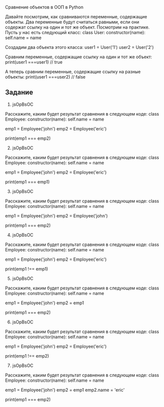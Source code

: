 Сравнение объектов в ООП в Python

Давайте посмотрим, как сравниваются переменные, содержащие объекты. Два переменные будут считаться равными, если они содержат ссылку на один и тот же объект. Посмотрим на практике. Пусть у нас есть следующий класс:
class User:
	constructor(name):
		self.name = name 
	


Создадим два объекта этого класса:
user1 = User('1') 
user2 = User('2') 

Сравним переменные, содержащие ссылку на один и тот же объект:
print(user1 ===user1)  // true

А теперь сравним переменные, содержащие ссылку на разные объекты:
print(user1 ===user2)  // false

## Задание

1. jsOpBsOC

Расскажите, каким будет результат сравнения в следующем коде:
class Employee:
	constructor(name):
		self.name = name 
	


 emp1 = Employee('john') 
 emp2 = Employee('eric') 

print(emp1 === emp2) 

2. jsOpBsOC

Расскажите, каким будет результат сравнения в следующем коде:
class Employee:
	constructor(name):
		self.name = name 
	


 emp1 = Employee('john') 
 emp2 = Employee('eric') 

print(emp1 === emp1) 

3. jsOpBsOC

Расскажите, каким будет результат сравнения в следующем коде:
class Employee:
	constructor(name):
		self.name = name 
	


 emp1 = Employee('john') 
 emp2 = Employee('john') 

print(emp1 === emp2) 

4. jsOpBsOC

Расскажите, каким будет результат сравнения в следующем коде:
class Employee:
	constructor(name):
		self.name = name 
	


 emp1 = Employee('john') 
 emp2 = Employee('eric') 

print(emp1 !== emp1) 

5. jsOpBsOC

Расскажите, каким будет результат сравнения в следующем коде:
class Employee:
	constructor(name):
		self.name = name 
	


 emp1 = Employee('john') 
 emp2 = emp1 

print(emp1 === emp2) 

6. jsOpBsOC

Расскажите, каким будет результат сравнения в следующем коде:
class Employee:
	constructor(name):
		self.name = name 
	


 emp1 = Employee('john') 
 emp2 = Employee('eric') 

print(emp1 !== emp2) 

7. jsOpBsOC

Расскажите, каким будет результат сравнения в следующем коде:
class Employee:
	constructor(name):
		self.name = name 
	


 emp1 = Employee('john') 
 emp2 = emp1 
emp2.name = 'eric' 

print(emp1 === emp2) 